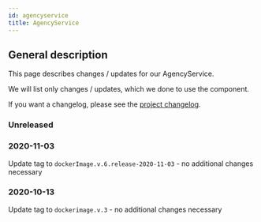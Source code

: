 ```yaml
---
id: agencyservice
title: AgencyService
---
```


## General description

This page describes changes / updates for our AgencyService.

We will list only changes / updates, which we done to use the component.

If you want a changelog, please see the [project changelog](https://github.com/CaritasDeutschland/caritas-onlineBeratung-agencyservice/blob/master/CHANGELOG.md).

### Unreleased

### 2020-11-03

Update tag to `dockerImage.v.6.release-2020-11-03` - no additional changes necessary 

### 2020-10-13

Update tag to `dockerimage.v.3` - no additional changes necessary 
